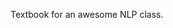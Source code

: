 <i-image src="/images/itell.svg" alt="iTELL logo" width="180" height="180" expandable="false" priority="true">
</i-image>

Textbook for an awesome NLP class.
